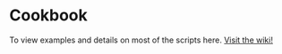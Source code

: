 # Cookbook

To view examples and details on most of the scripts here. [Visit the wiki!](https://github.com/mikemrm/Cookbook/wiki)
